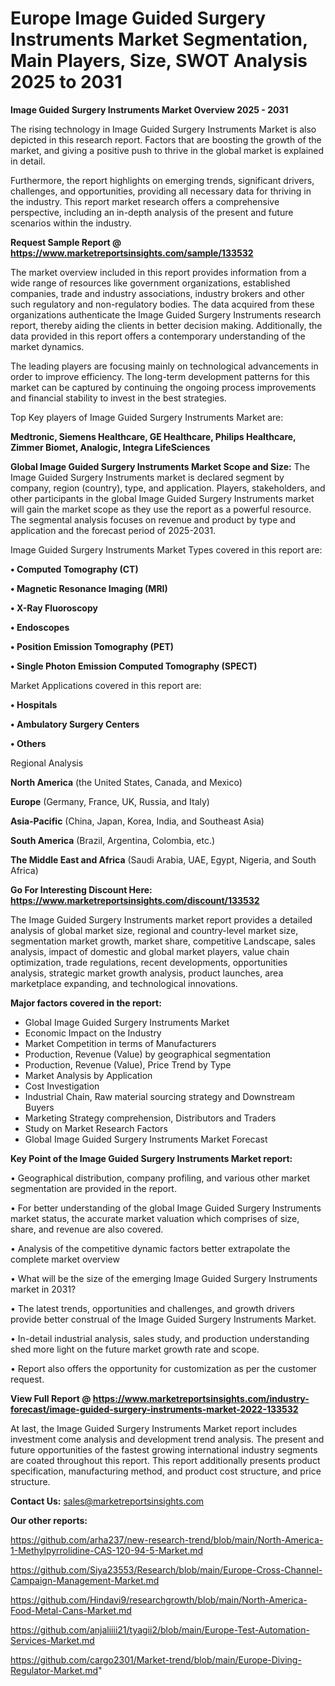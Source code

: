 # Europe Image Guided Surgery Instruments Market Segmentation, Main Players, Size, SWOT Analysis 2025 to 2031

<Strong> Image Guided Surgery Instruments Market Overview 2025 - 2031</strong>

The rising technology in Image Guided Surgery Instruments Market is also depicted in this research report. Factors that are boosting the growth of the market, and giving a positive push to thrive in the global market is explained in detail.

Furthermore, the report highlights on emerging trends, significant drivers, challenges, and opportunities, providing all necessary data for thriving in the industry. This report market research offers a comprehensive perspective, including an in-depth analysis of the present and future scenarios within the industry.

<strong>Request Sample Report @ <a href=https://www.marketreportsinsights.com/sample/133532>https://www.marketreportsinsights.com/sample/133532</a></strong>

The market overview included in this report provides information from a wide range of resources like government organizations, established companies, trade and industry associations, industry brokers and other such regulatory and non-regulatory bodies. The data acquired from these organizations authenticate the Image Guided Surgery Instruments research report, thereby aiding the clients in better decision making. Additionally, the data provided in this report offers a contemporary understanding of the market dynamics.

The leading players are focusing mainly on technological advancements in order to improve efficiency. The long-term development patterns for this market can be captured by continuing the ongoing process improvements and financial stability to invest in the best strategies.

Top Key players of Image Guided Surgery Instruments Market are:

<strong>Medtronic, Siemens Healthcare, GE Healthcare, Philips Healthcare, Zimmer Biomet, Analogic, Integra LifeSciences</strong>

<strong><b>Global Image Guided Surgery Instruments Market Scope and Size:</b></strong>
The Image Guided Surgery Instruments market is declared segment by company, region (country), type, and application. Players, stakeholders, and other participants in the global Image Guided Surgery Instruments market will gain the market scope as they use the report as a powerful resource. The segmental analysis focuses on revenue and product by type and application and the forecast period of 2025-2031.

Image Guided Surgery Instruments Market Types covered in this report are:

<strong>• Computed Tomography (CT)

• Magnetic Resonance Imaging (MRI)

• X-Ray Fluoroscopy

• Endoscopes

• Position Emission Tomography (PET)

• Single Photon Emission Computed Tomography (SPECT)</strong>

Market Applications covered in this report are:

<strong>• Hospitals

• Ambulatory Surgery Centers

• Others</strong> 

Regional Analysis

<strong>North America</strong> (the United States, Canada, and Mexico)

<strong>Europe</strong> (Germany, France, UK, Russia, and Italy)

<strong>Asia-Pacific</strong> (China, Japan, Korea, India, and Southeast Asia)

<strong>South America</strong> (Brazil, Argentina, Colombia, etc.)

<strong>The Middle East and Africa</strong> (Saudi Arabia, UAE, Egypt, Nigeria, and South Africa)

<strong>Go For Interesting Discount Here: <a href=https://www.marketreportsinsights.com/discount/133532>https://www.marketreportsinsights.com/discount/133532</a></strong>

The Image Guided Surgery Instruments market report provides a detailed analysis of global market size, regional and country-level market size, segmentation market growth, market share, competitive Landscape, sales analysis, impact of domestic and global market players, value chain optimization, trade regulations, recent developments, opportunities analysis, strategic market growth analysis, product launches, area marketplace expanding, and technological innovations.

<strong><b>Major factors covered in the report:</b></strong>
<ul>
  <li>Global Image Guided Surgery Instruments Market </li>
  <li>Economic Impact on the Industry</li>
  <li>Market Competition in terms of Manufacturers</li>
  <li>Production, Revenue (Value) by geographical segmentation</li>
  <li>Production, Revenue (Value), Price Trend by Type</li>
  <li>Market Analysis by Application</li>
  <li>Cost Investigation</li>
  <li>Industrial Chain, Raw material sourcing strategy and Downstream Buyers</li>
  <li>Marketing Strategy comprehension, Distributors and Traders</li>
  <li>Study on Market Research Factors</li>
  <li>Global Image Guided Surgery Instruments Market Forecast</li>
</ul>

<strong><b>Key Point of the Image Guided Surgery Instruments Market report:</b></strong>

• Geographical distribution, company profiling, and various other market segmentation are provided in the report.

• For better understanding of the global Image Guided Surgery Instruments market status, the accurate market valuation which comprises of size, share, and revenue are also covered.

• Analysis of the competitive dynamic factors better extrapolate the complete market overview

• What will be the size of the emerging Image Guided Surgery Instruments market in 2031?

• The latest trends, opportunities and challenges, and growth drivers provide better construal of the Image Guided Surgery Instruments Market.

• In-detail industrial analysis, sales study, and production understanding shed more light on the future market growth rate and scope.

• Report also offers the opportunity for customization as per the customer request.

<strong><b>View Full Report @ <a href=https://www.marketreportsinsights.com/industry-forecast/image-guided-surgery-instruments-market-2022-133532>https://www.marketreportsinsights.com/industry-forecast/image-guided-surgery-instruments-market-2022-133532</a></b></strong>


At last, the Image Guided Surgery Instruments Market report includes investment come analysis and development trend analysis. The present and future opportunities of the fastest growing international industry segments are coated throughout this report. This report additionally presents product specification, manufacturing method, and product cost structure, and price structure.

<strong>Contact Us:</strong>
sales@marketreportsinsights.com

<strong>Our other reports:</strong>

<a href=https://github.com/arha237/new-research-trend/blob/main/North-America-1-Methylpyrrolidine-CAS-120-94-5-Market.md>https://github.com/arha237/new-research-trend/blob/main/North-America-1-Methylpyrrolidine-CAS-120-94-5-Market.md</a>

<a href=https://github.com/Siya23553/Research/blob/main/Europe-Cross-Channel-Campaign-Management-Market.md>https://github.com/Siya23553/Research/blob/main/Europe-Cross-Channel-Campaign-Management-Market.md</a>

<a href=https://github.com/Hindavi9/researchgrowth/blob/main/North-America-Food-Metal-Cans-Market.md>https://github.com/Hindavi9/researchgrowth/blob/main/North-America-Food-Metal-Cans-Market.md</a>

<a href=https://github.com/anjaliiii21/tyagii2/blob/main/Europe-Test-Automation-Services-Market.md>https://github.com/anjaliiii21/tyagii2/blob/main/Europe-Test-Automation-Services-Market.md</a>

<a href=https://github.com/cargo2301/Market-trend/blob/main/Europe-Diving-Regulator-Market.md>https://github.com/cargo2301/Market-trend/blob/main/Europe-Diving-Regulator-Market.md</a>"
